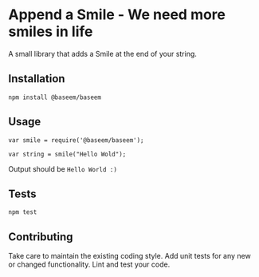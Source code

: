 Append a Smile - We need more smiles in life
=========

A small library that adds a Smile at the end of your string.

## Installation

  `npm install @baseem/baseem`

## Usage

    var smile = require('@baseem/baseem');

    var string = smile("Hello Wold");
  
  
  Output should be `Hello World :)`


## Tests

  `npm test`

## Contributing

Take care to maintain the existing coding style. Add unit tests for any new or changed functionality. Lint and test your code.